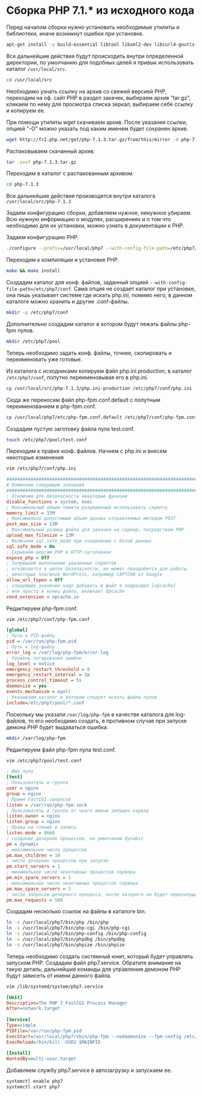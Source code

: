 # Сборка PHP 7.1.* из исходного кода

Перед началом сборки нужно установить необходимые утилиты и библиотеки, иначе возникнут ошибки при установке.

```bash
apt-get install -y build-essential libtool libxml2-dev libcurl4-gnutls-dev libwebp-dev libjpeg-dev libpng12-dev libxpm-dev libfreetype6-dev libbz2-dev pkg-config libssl-dev
```

Все дальнейшие действия будут происходить внутри определенной директории, по умолчанию для подобных целей я привык использовать каталог `/usr/local/src`.

```bash
cd /usr/local/src
```

Необходимо узнать ссылку на архив со свежей версией PHP, переходим на оф. сайт PHP в раздел закачек, выбираем архив "tar.gz", кликаем по нему для просмотра списка зеркал, выбираем себе ссылку и копируем ее.

При помощи утилиты wget скачиваем архив. После указания ссылки, опцией "-О" можно указать под каким именем будет сохранен архив.

```bash
wget http://fr2.php.net/get/php-7.1.3.tar.gz/from/this/mirror -O php-7.1.3.tar.gz
```

Распаковываем скачанный архив.

```bash
tar -zxvf php-7.1.3.tar.gz
```

Переходим в каталог с распакованным архивом.

```bash
cd php-7.1.3
```

Все дальнейшие действия производятся внутри каталога `/usr/local/src/php-7.1.3`

Задаем конфигурацию сборки, добавляем нужное, ненужное убираем. Всю нужную информацию о модулях, расширениях и о том что необходимо для их установки, можно узнать в документации к PHP.

Задаем конфигурацию PHP.

```bash
./configure --prefix=/usr/local/php7 --with-config-file-path=/etc/php7/conf --with-fpm-user=nginx --with-fpm-group=nginx --enable-fpm --enable-mysqlnd --enable-mbstring --enable-sockets --enable-opcache --enable-zip --disable-phar --disable-ipv6 --with-openssl --with-zlib --with-curl --with-gd --with-jpeg-dir=/usr --with-png-dir=/usr --with-webp-dir=/usr --with-xpm-dir=/usr --with-freetype-dir=/usr --with-mysql-sock=/var/run/mysqld/mysqld.sock --with-mysqli=mysqlnd --with-bz2 --without-sqlite3 --without-pdo-sqlite --without-pear
```

Переходим к компиляции и установке PHP.

```bash
make && make install
```

Создадим каталог для конф. файлов, заданный опцией `--with-config-file-path=/etc/php7/conf`. Сама опция не создает каталог при установке, она лишь указывает системе где искать php.ini, помимо него, в данном каталоге можно хранить и другие .conf-файлы.

```bash
mkdir -p /etc/php7/conf
```

Дополнительно создадим каталог в котором будут лежать файлы php-fpm пулов.

```bash
mkdir /etc/php7/pool
```

Теперь необходимо задать конф. файлы, точнее, скопировать и переименовать уже готовые.

Из каталога с исходниками копируем файл php.ini.production, в каталог `/etc/php7/conf`, попутно переименовывая его в php.ini.

```bash
cp /usr/local/src/php-7.1.3/php.ini-production /etc/php7/conf/php.ini
```

Сюда же переносим файл php-fpm.conf.default с попутным переименованием в php-fpm.conf.

```bash
cp /usr/local/php7/etc/php-fpm.conf.default /etc/php7/conf/php-fpm.conf
```

Создадим пустую заготовку файла пула test.conf.

```bash
touch /etc/php7/pool/test.conf
```

Переходим к правке конф. файлов. Начнем с php.ini и внесем некоторые изменения

```bash
vim /etc/php7/conf/php.ini
```

```ini
######################################################################################
# Изменяем следующие значения
######################################################################################
; Отключим для безопасности некоторые функции
disable_functions = system, exec
; Максимальный объем памяти разрешенный использовать скрипту
memory_limit = 15M
; Максимально допустимый объем данных отправляемых методом POST
post_max_size = 13M
; Максимальный размер файла для закачки на сервер, посредством PHP
upload_max_filesize = 12M
; Включаем sql.safe_mode при соединении с базой данных 
sql.safe_mode = On
; Скрываем версию PHP в HTTP-заголовках
expose_php = Off
; Запрещаем выполнение удаленных скриптов
; отключается в целях безопасности, но может понадобится для работы
; некоторых плагинов WordPress, например CAPTCHA от Google
allow_url_fopen = Off
; следующее значение надо добавить в файл в подраздел [opcache]
; или просто в конец файла, включает Opcache
zend_extension = opcache.so
```

Редактируем php-fpm.conf.

```bash
vim /etc/php7/conf/php-fpm.conf
```

```ini
[global]
; Путь к PID-файлу
pid = /var/run/php-fpm.pid
; Путь к log-файлу
error_log = /var/log/php-fpm/error.log
; Уровень логирования ошибок
log_level = notice
emergency_restart_threshold = 0
emergency_restart_interval = 1m
process_control_timeout = 5s
daemonize = yes
events.mechanism = epoll
; Указываем каталог в котором следует искать файлы пулов
include=/etc/php7/pool/*.conf
```

Поскольку мы указали `/var/log/php-fpm` в качестве каталога для log-файлов, то его необходимо создать, в противном случае при запуске демона PHP будет выдаваться ошибка.

```bash
mkdir /var/log/php-fpm
```

Редактируем файл php-fpm пула test.conf.

```bash
vim /etc/php7/pool/test.conf
```

```ini
; Имя пула
[test]
; Пользователь и группа
user = nginx
group = nginx
; Прием FastCGI-запросов
listen = /var/run/php-fpm.sock
; Пользователь и группа от чьего имени запущен сервер
listen.owner = nginx
listen.group = nginx
; Права на чтение и запись
listen.mode = 0660
; создание дочерних процессов, по умолчанию dynamic
pm = dynamic
; максимальное число процессов
pm.max_children = 10
; число дочерних процессов при запуске
pm.start_servers = 1
; минимальное число неактивных процессов сервера
pm.min_spare_servers = 1
; максимальное число неактивных процессов сервера	
pm.max_spare_servers = 3
; число запросов дочернего процесса, после которого он будет перезапущен
pm.max_requests = 500
```

Создадим несколько ссылок на файлы в каталоге bin.

```bash
ln -s /usr/local/php7/bin/php /bin/php
ln -s /usr/local/php7/bin/php-cgi /bin/php-cgi
ln -s /usr/local/php7/bin/php-config /bin/php-config
ln -s /usr/local/php7/bin/phpdbg /bin/phpdbg
ln -s /usr/local/php7/bin/phpize /bin/phpize
```

Теперь необходимо создать системный юнит, который будет управлять запуском PHP. Создадим файл php7.service. Обратите внимание на такую деталь, дальнейшие команды для управления демоном PHP будут зависеть от имени данного файла.

```bash
vim /lib/systemd/system/php7.service
```

```ini
[Unit]
Description=The PHP 7 FastCGI Process Manager
After=network.target
 
[Service]
Type=simple
PIDFile=/var/run/php-fpm.pid
ExecStart=/usr/local/php7/sbin/php-fpm --nodaemonize --fpm-config /etc/php7/conf/php-fpm.conf
ExecReload=/bin/kill -USR2 $MAINPID
 
[Install]
WantedBy=multi-user.target
```

Добавляем службу php7.service в автозагрузку и запускаем ее.

```bash
systemctl enable php7
systemctl start php7
```
